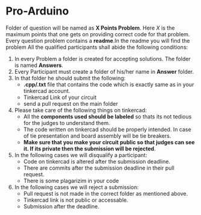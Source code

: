 # Pro-Arduino

Folder of question will be named as **X Points Problem**. Here *X* is the maximum points that one gets on providing correct code for that problem.
Every question problem contains a **readme**.In the readme you will find the problem
All the qualified participants shall abide the following conditions:
1. In every Problem a folder is created for accepting solutions. The folder is named **Answers**. 
2. Every Participant must create a folder of his/her name in **Answer** folder.
3. In that folder he should submit the following: 
    - **.cpp/.txt** file that contains the code which is exactly same as in your tinkercad account.
    - Tinkercad Link of your circuit
    - send a pull request on the main folder
4.  Please take care of the following things on tinkercad:
    - All the **components used should be labeled** so thats its not tedious for the judges to understand them.
    - The code written on tinkercad should be properly intended. In case of tie presentation and board assembly will be tie breakers.
    - **Make sure that you make your circuit public so that judges can see it. If its private then the submission will be rejected**.
5. In the following cases we will disqualify a participant:
    - Code on tinkercad is altered after the submission deadline.
    - There are commits after the submission deadline in their pull request.
    - There is some plagarizim in your code
6. In the following cases we will reject a submission:
    - Pull request is not made in the correct folder as mentioned above.
    - Tinkercad link is not public or accessable.
    - Submission after the deadline.
